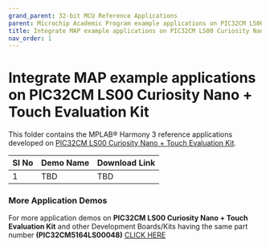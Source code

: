 ```yaml
---
grand_parent: 32-bit MCU Reference Applications
parent: Microchip Academic Program example applications on PIC32CM LS00 Curiosity Nano + Touch Evaluation Kit
title: Integrate MAP example applications on PIC32CM LS00 Curiosity Nano + Touch Evaluation Kit
nav_order: 1
---
```

# Integrate MAP example applications on PIC32CM LS00 Curiosity Nano + Touch Evaluation Kit

This folder contains the MPLAB® Harmony 3 reference applications developed on [PIC32CM LS00 Curiosity Nano + Touch Evaluation Kit](https://www.microchip.com/DevelopmentTools/ProductDetails/PartNO/EV41C56A).   

| SI No | Demo Name | Download Link |  
| --- | --- | -- |  
| 1 | TBD | TBD  |  


### More Application Demos

For more application demos on **PIC32CM LS00 Curiosity Nano + Touch Evaluation Kit** and other Development Boards/Kits having the same part number **(PIC32CM5164LS00048)** <a href="https://mplab-discover.microchip.com/v1/itemtype/com.microchip.ide.project?s0=PIC32CM5164LS00048" target="_blank"> CLICK HERE </a>